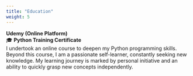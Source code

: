 ```yaml
---
title: "Education"
weight: 5
---
```


**Udemy (Online Platform)**  
🎓 **Python Training Certificate**  
I undertook an online course to deepen my Python programming skills. Beyond this course, I am a passionate self-learner, constantly seeking new knowledge. My learning journey is marked by personal initiative and an ability to quickly grasp new concepts independently.
